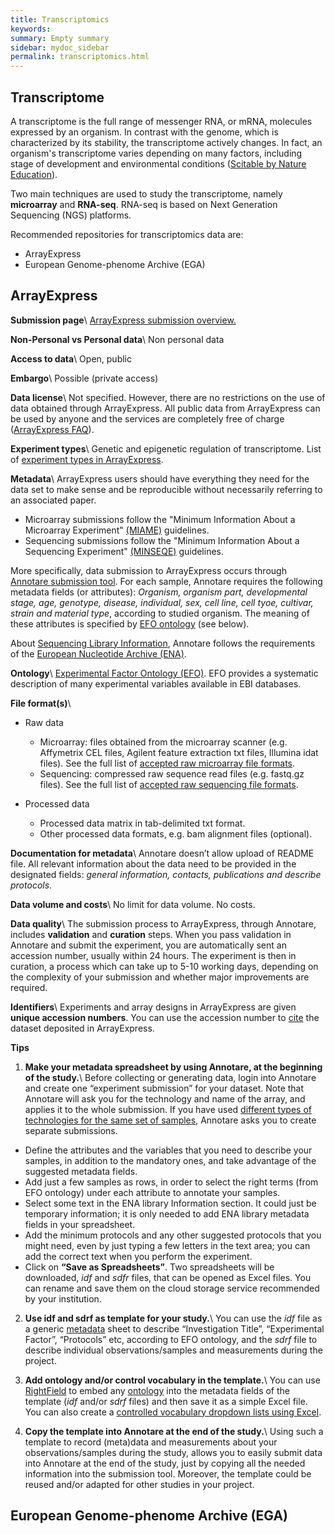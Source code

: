 ```yaml
---
title: Transcriptomics
keywords:
summary: Empty summary
sidebar: mydoc_sidebar
permalink: transcriptomics.html
---
```


## Transcriptome
A transcriptome is the full range of messenger RNA, or mRNA, molecules expressed by an organism. In contrast with the genome, which is characterized by its stability, the transcriptome actively changes. In fact, an organism's transcriptome varies depending on many factors, including stage of development and environmental conditions ([Scitable by Nature Education](https://www.nature.com/scitable/definition/transcriptome-296/)).

Two main techniques are used to study the transcriptome, namely **microarray** and **RNA-seq**. RNA-seq is based on Next Generation Sequencing (NGS) platforms.

Recommended repositories for transcriptomics data are:
* ArrayExpress
* European Genome-phenome Archive (EGA)


## ArrayExpress

**Submission page**\\
[ArrayExpress submission overview.](https://www.ebi.ac.uk/arrayexpress/submit/overview)

**Non-Personal vs Personal data**\\
Non personal data

**Access to data**\\
Open, public

**Embargo**\\
Possible (private access)

**Data license**\\
Not specified. However, there are no restrictions on the use of data obtained through ArrayExpress. All public data from ArrayExpress can be used by anyone and the services are completely free of charge ([ArrayExpress FAQ](https://www.ebi.ac.uk/arrayexpress/help/FAQ.html#data_restrictions)).

**Experiment types**\\
Genetic and epigenetic regulation of transcriptome. List of [experiment types in ArrayExpress](https://www.ebi.ac.uk/arrayexpress/help/experiment_types).

**Metadata**\\
ArrayExpress users should have everything they need for the data set to make sense and be reproducible without necessarily referring to an associated paper.  
* Microarray submissions follow the "Minimum Information About a Microarray Experiment" [(MIAME)](http://fged.org/projects/miame/) guidelines.
* Sequencing submissions follow the "Minimum Information About a Sequencing Experiment" [(MINSEQE)](http://fged.org/projects/minseqe/) guidelines.

More specifically, data submission to ArrayExpress occurs through [Annotare submission tool](https://www.ebi.ac.uk/fg/annotare/login/). For each sample, Annotare requires the following metadata fields (or attributes): *Organism, organism part, developmental stage, age, genotype, disease, individual, sex, cell line, cell tyoe, cultivar, strain and material type*, according to studied organism. The meaning of these attributes is specified by [EFO ontology](https://www.ebi.ac.uk/ols/ontologies/efo) (see below).

About  [Sequencing Library Information](https://www.ebi.ac.uk/fg/annotare/help/seq_lib_spec), Annotare follows the requirements of the [European Nucleotide Archive (ENA)](https://www.ebi.ac.uk/ena/about).

**Ontology**\\
[Experimental Factor Ontology (EFO)](https://www.ebi.ac.uk/ols/ontologies/efo). EFO provides a systematic description of many experimental variables available in EBI databases.

**File format(s)**\\
* Raw data
  * Microarray: files obtained from the microarray scanner (e.g. Affymetrix CEL files, Agilent feature extraction txt files, Illumina idat files). See the full list of [accepted raw microarray file formats](https://www.ebi.ac.uk/fg/annotare/help/accepted_raw_ma_file_formats).
  * Sequencing: compressed raw sequence read files (e.g. fastq.gz files). See the full list of [accepted raw sequencing file formats](https://www.ebi.ac.uk/arrayexpress/help/UHTS_submissions.html#HowToSubmit).

* Processed data
  * Processed data matrix in tab-delimited txt format.
  * Other processed data formats, e.g. bam alignment files (optional).

**Documentation for metadata**\\
Annotare doesn’t allow upload of README file. All relevant information about the data need to be provided in the designated fields: *general information, contacts, publications and describe protocols*.

**Data volume and costs**\\
No limit for data volume. No costs.

**Data quality**\\
The submission process to ArrayExpress, through Annotare, includes **validation** and **curation** steps. When you pass validation in Annotare and submit the experiment, you are automatically sent an accession number, usually within 24 hours. The experiment is then in curation, a process which can take up to 5-10 working days, depending on the complexity of your submission and whether major improvements are required.

**Identifiers**\\
Experiments and array designs in ArrayExpress are given **unique accession numbers**. You can use the accession number to [cite](https://www.ebi.ac.uk/arrayexpress/help/FAQ.html#cite) the dataset deposited in ArrayExpress.

**Tips**
1.  **Make your metadata spreadsheet by using Annotare, at the beginning of the study.**\\
Before collecting or generating data, login into Annotare and create one “experiment submission” for your dataset. Note that Annotare will ask you for the technology and name of the array, and applies it to the whole submission. If you have used [different types of technologies for the same set of samples](https://www.ebi.ac.uk/arrayexpress/help/pre-submission_checklist), Annotare asks you to create separate submissions.
  * Define the attributes and the variables that you need to describe your samples, in addition to the mandatory ones, and take advantage of the suggested metadata fields.
  * Add just a few samples as rows, in order to select the right terms (from EFO ontology) under each attribute to annotate your samples.
  * Select some text in the ENA library Information section. It could just be temporary information; it is only needed to add ENA library metadata fields in your spreadsheet.
  * Add the minimum protocols and any other suggested protocols that you might need, even by just typing a few letters in the text area; you can add the correct text when you perform the experiment.
  * Click on **“Save as Spreadsheets”**. Two spreadsheets will be downloaded, *idf* and *sdfr* files, that can be opened as Excel files. You can rename and save them on the cloud storage service recommended by your institution.

2.  **Use idf and sdrf as template for your study.**\\
You can use the *idf* file as a generic [metadata](metadata) sheet to describe “Investigation Title”, “Experimental Factor”, “Protocols” etc, according to EFO ontology, and the *sdrf* file to describe individual observations/samples and measurements during the project.

3.  **Add ontology and/or control vocabulary in the template.**\\
You can use [RightField](https://rightfield.org.uk) to embed any [ontology](ontology) into the metadata fields of the template (*idf* and/or *sdrf* files) and then save it as a simple Excel file. You can also create a [controlled vocabulary dropdown lists using Excel](https://support.microsoft.com/en-us/office/create-a-drop-down-list-7693307a-59ef-400a-b769-c5402dce407b?ui=en-us&rs=en-us&ad=us).

4.  **Copy the template into Annotare at the end of the study.**\\
Using such a template to record (meta)data and measurements about your observations/samples during the study, allows you to easily submit data into Annotare at the end of the study, just by copying all the needed information into the submission tool. Moreover, the template could be reused and/or adapted for other studies in your project.

## European Genome-phenome Archive (EGA)
